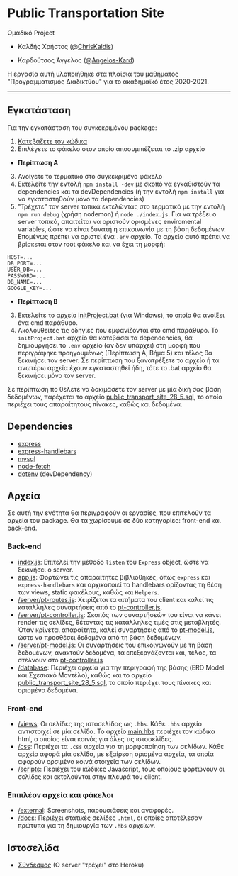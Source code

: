 # Public Transportation Site
Ομαδικό Project

- Καλδής Χρήστος (@[ChrisKaldis](https://github.com/ChrisKaldis))

- Καρδούτσος Άγγελος (@[Angelos-Kard](https://github.com/Angelos-Kard))

Η εργασία αυτή υλοποιήθηκε στα πλαίσια του μαθήματος "Προγραμματισμός Διαδικτύου" για το ακαδημαϊκό έτος 2020-2021.

---

## Εγκατάσταση
Για την εγκατάσταση του συγκεκριμένου package: 
1. [Κατεβάζετε τον κώδικα](https://github.com/Angelos-Kard/public-transport-site/archive/refs/heads/master.zip)
2. Επιλέγετε το φάκελο στον οποίο αποσυμπιέζεται το .zip αρχείο

- **Περίπτωση Α**

3. Ανοίγετε το τερματικό στο συγκεκριμένο φάκελο
4. Εκτελείτε την εντολή `npm install -dev` με σκοπό να εγκαθιστούν τα dependencies και τα devDependencies (ή την εντολή `npm install` για να εγκαταστηθούν μόνο τα dependencies)
5. "Τρέχετε" τον server τοπικά εκτελώντας στο τερματικό με την εντολή `npm run debug` (χρήση nodemon) ή `node ./index.js`.
Για να τρέξει ο server τοπικά, απαιτείται να οριστούν ορισμένες enviromental variables, ώστε να είναι δυνατή η επικοινωνία με τη βάση δεδομένων.
Επομένως πρέπει να οριστεί ένα `.env` αρχείο. Το αρχείο αυτό πρέπει να βρίσκεται στον root φάκελο και να έχει τη μορφή:
```
HOST=...
DB_PORT=...
USER_DB=...
PASSWORD=...
DB_NAME=...
GOOGLE_KEY=...
```

- **Περίπτωση Β**

3. Εκτελείτε το αρχείο [initProject.bat](initProject.bat) (για Windows), το οποίο θα ανοίξει ένα cmd παράθυρο.
4. Ακολουθείτες τις οδηγίες που εμφανίζονται στο cmd παράθυρο.
Το `initProject.bat` αρχείο θα κατεβάσει τα dependencies, θα δημιουργήσει το `.env` αρχείο (αν δεν υπάρχει) στη μορφή που περιγράφηκε προηγουμένως (Περίπτωση Α, Βήμα 5) και τέλος θα ξεκινήσει τον server. Σε περίπτωση που ξανατρέξετε το αρχείο ή τα ανωτέρω αρχεία έχουν εγκαταστηθεί ήδη, τότε το .bat αρχείο θα ξεκινήσει μόνο τον server.

Σε περίπτωση πο θέλετε να δοκιμάσετε τον server με μία δική σας βάση δεδομένων, παρέχεται το αρχείο [public_transport_site_28_5.sql](./database/public_transport_site_28_5.sql), το οποίο περιέχει τους απαραίτητους πίνακες, καθώς και δεδομένα.

## Dependencies
- [express](https://github.com/expressjs/express)
- [express-handlebars](https://github.com/express-handlebars/express-handlebars)
- [mysql](https://github.com/mysqljs/mysql)
- [node-fetch](https://github.com/node-fetch/node-fetch)
- [dotenv](https://github.com/mysqljs/mysql) (devDependency)

## Αρχεία
Σε αυτή την ενότητα θα περιγραφούν οι εργασίες, που επιτελούν τα αρχεία του package. Θα τα χωρίσουμε σε δύο κατηγορίες: front-end και back-end.

### Back-end
- [index.js](./index.js): Επιτελεί την μέθοδο `listen` του `Express` object, ώστε να ξεκινήσει ο server.
- [app.js](./app.js): Φορτώνει τις απαραίτητες βιβλιοθήκες, όπως `express` και `express-handlebars` και αρχικοποιεί τα handlebars ορίζοντας τη θέση των views, static φακέλους, καθώς και `Helpers`.
- [/server/pt-routes.js](./server/pt-routes.js): Χειρίζεται τα αιτήματα του client και καλεί τις κατάλληλες συναρτήσεις από το [pt-controller.js](./server/pt-controller.js).
- [/server/pt-controller.js](./server/pt-controller): Σκοπός των συναρτήσεών του είναι να κάνει render τις σελίδες, θέτοντας τις κατάλληλες τιμές στις μεταβλητές. Όταν κρίνεται απαραίτητο, καλεί συναρτήσεις από το [pt-model.js](./server/pt-model.js), ώστε να προσθέσει δεδομένα από τη βάση δεδομένων.
- [/server/pt-model.js](./server/pt-model.js): Οι συναρτήσεις του επικοινωνούν με τη βάση δεδομένων, ανακτούν δεδομένα, τα επεξεργάζονται και, τέλος, τα στέλνουν στο [pt-controller.js](./server/pt-controller.js)
- [/database](./database): Περιέχει αρχεία για την περιγραφή της βάσης (ERD Model και Σχεσιακό Μοντέλο), καθώς και το αρχείο [public_transport_site_28_5.sql](./database/public_transport_site_28_5.sql), το οποίο περιέχει τους πίνακες και ορισμένα δεδομένα.

### Front-end
- [/views](./views): Οι σελίδες της ιστοσελίδας ως `.hbs`. Κάθε `.hbs` αρχείο αντιστοιχεί σε μία σελίδα. Το αρχείο [main.hbs](./views/layouts/main.hbs) περιέχει τον κώδικα html, ο οποίος είναι κοινός για όλες τις ιστοσελίδες.
- [/css](./css): Περιέχει τα `.css` αρχεία για τη μορφοποίηση των σελίδων. Κάθε αρχείο αφορά μία σελίδα, με εξαίρεση ορισμένα αρχεία, τα οποία αφορούν ορσιμένα κοινά στοιχεία των σελίδων. 
- [/scripts](./scripts): Περιέχει του κώδικες Javascript, τους οποίους φορτώνουν οι σελίδες και εκτελούνται στην πλευρά του client.

### Επιπλέον αρχεία και φάκελοι
- [/external](./external): Screenshots, παρουσιάσεις και αναφορές.
- [/docs](./docs):  Περιέχει στατικές σελίδες `.html`, οι οποίες αποτέλεσαν πρώτυπα για τη δημιουργία των `.hbs` αρχείων.

## Ιστοσελίδα
- [Σύνδεσμος](https://public-transport-server.herokuapp.com/index) (Ο server "τρέχει" στο Heroku)
